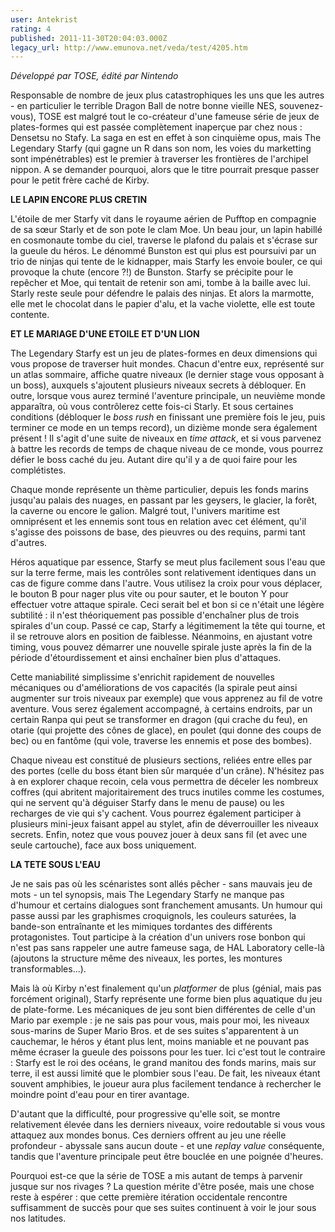 ```yaml
---
user: Antekrist
rating: 4
published: 2011-11-30T20:04:03.000Z
legacy_url: http://www.emunova.net/veda/test/4205.htm
---
```

_Développé par TOSE, édité par Nintendo_  

  

Responsable de nombre de jeux plus catastrophiques les uns que les autres - en particulier le terrible Dragon Ball de notre bonne vieille NES, souvenez-vous), TOSE est malgré tout le co-créateur d'une fameuse série de jeux de plates-formes qui est passée complètement inaperçue par chez nous : Densetsu no Stafy. La saga en est en effet à son cinquième opus, mais The Legendary Starfy (qui gagne un R dans son nom, les voies du marketting sont impénétrables) est le premier à traverser les frontières de l'archipel nippon. A se demander pourquoi, alors que le titre pourrait presque passer pour le petit frère caché de Kirby.  

  

**LE LAPIN ENCORE PLUS CRETIN**  

L'étoile de mer Starfy vit dans le royaume aérien de Pufftop en compagnie de sa sœur Starly et de son pote le clam Moe. Un beau jour, un lapin habillé en cosmonaute tombe du ciel, traverse le plafond du palais et s'écrase sur la gueule du héros. Le dénommé Bunston est qui plus est poursuivi par un trio de ninjas qui tente de le kidnapper, mais Starfy les envoie bouler, ce qui provoque la chute (encore ?!) de Bunston. Starfy se précipite pour le repêcher et Moe, qui tentait de retenir son ami, tombe à la baille avec lui. Starly reste seule pour défendre le palais des ninjas. Et alors la marmotte, elle met le chocolat dans le papier d'alu, et la vache violette, elle est toute contente.  

  

**ET LE MARIAGE D'UNE ETOILE ET D'UN LION**  

The Legendary Starfy est un jeu de plates-formes en deux dimensions qui vous propose de traverser huit mondes. Chacun d'entre eux, représenté sur un atlas sommaire, affiche quatre niveaux (le dernier stage vous opposant à un boss), auxquels s'ajoutent plusieurs niveaux secrets à débloquer. En outre, lorsque vous aurez terminé l'aventure principale, un neuvième monde apparaîtra, où vous contrôlerez cette fois-ci Starly. Et sous certaines conditions (débloquer le _boss rush_ en finissant une première fois le jeu, puis terminer ce mode en un temps record), un dizième monde sera également présent ! Il s'agit d'une suite de niveaux en _time attack_, et si vous parvenez à battre les records de temps de chaque niveau de ce monde, vous pourrez défier le boss caché du jeu. Autant dire qu'il y a de quoi faire pour les complétistes.  

Chaque monde représente un thème particulier, depuis les fonds marins jusqu'au palais des nuages, en passant par les geysers, le glacier, la forêt, la caverne ou encore le galion. Malgré tout, l'univers maritime est omniprésent et les ennemis sont tous en relation avec cet élément, qu'il s'agisse des poissons de base, des pieuvres ou des requins, parmi tant d'autres.  

Héros aquatique par essence, Starfy se meut plus facilement sous l'eau que sur la terre ferme, mais les contrôles sont relativement identiques dans un cas de figure comme dans l'autre. Vous utilisez la croix pour vous déplacer, le bouton B pour nager plus vite ou pour sauter, et le bouton Y pour effectuer votre attaque spirale. Ceci serait bel et bon si ce n'était une légère subtilité : il n'est théoriquement pas possible d'enchaîner plus de trois spirales d'un coup. Passé ce cap, Starfy a légitimement la tête qui tourne, et il se retrouve alors en position de faiblesse. Néanmoins, en ajustant votre timing, vous pouvez démarrer une nouvelle spirale juste après la fin de la période d'étourdissement et ainsi enchaîner bien plus d'attaques.  

Cette maniabilité simplissime s'enrichit rapidement de nouvelles mécaniques ou d'améliorations de vos capacités (la spirale peut ainsi augmenter sur trois niveaux par exemple) que vous apprenez au fil de votre aventure. Vous serez également accompagné, à certains endroits, par un certain Ranpa qui peut se transformer en dragon (qui crache du feu), en otarie (qui projette des cônes de glace), en poulet (qui donne des coups de bec) ou en fantôme (qui vole, traverse les ennemis et pose des bombes).  

Chaque niveau est constitué de plusieurs sections, reliées entre elles par des portes (celle du boss étant bien sûr marquée d'un crâne). N'hésitez pas à en explorer chaque recoin, cela vous permettra de déceler les nombreux coffres (qui abritent majoritairement des trucs inutiles comme les costumes, qui ne servent qu'à déguiser Starfy dans le menu de pause) ou les recharges de vie qui s'y cachent. Vous pourrez également participer à plusieurs mini-jeux faisant appel au stylet, afin de déverrouiller les niveaux secrets. Enfin, notez que vous pouvez jouer à deux sans fil (et avec une seule cartouche), face aux boss uniquement.  

  

**LA TETE SOUS L'EAU**  

Je ne sais pas où les scénaristes sont allés pêcher - sans mauvais jeu de mots - un tel synopsis, mais The Legendary Starfy ne manque pas d'humour et certains dialogues sont franchement amusants. Un humour qui passe aussi par les graphismes croquignols, les couleurs saturées, la bande-son entraînante et les mimiques tordantes des différents protagonistes. Tout participe à la création d'un univers rose bonbon qui n'est pas sans rappeler une autre fameuse saga, de HAL Laboratory celle-là (ajoutons la structure même des niveaux, les portes, les montures transformables...).  

Mais là où Kirby n'est finalement qu'un _platformer_ de plus (génial, mais pas forcément original), Starfy représente une forme bien plus aquatique du jeu de plate-forme. Les mécaniques de jeu sont bien différentes de celle d'un Mario par exemple : je ne sais pas pour vous, mais pour moi, les niveaux sous-marins de Super Mario Bros. et de ses suites s'apparentent à un cauchemar, le héros y étant plus lent, moins maniable et ne pouvant pas même écraser la gueule des poissons pour les tuer. Ici c'est tout le contraire : Starfy est le roi des océans, le grand manitou des fonds marins, mais sur terre, il est aussi limité que le plombier sous l'eau. De fait, les niveaux étant souvent amphibies, le joueur aura plus facilement tendance à rechercher le moindre point d'eau pour en tirer avantage.  

D'autant que la difficulté, pour progressive qu'elle soit, se montre relativement élevée dans les derniers niveaux, voire redoutable si vous vous attaquez aux mondes bonus. Ces derniers offrent au jeu une réelle profondeur - abyssale sans aucun doute - et une _replay value_ conséquente, tandis que l'aventure principale peut être bouclée en une poignée d'heures.  

Pourquoi est-ce que la série de TOSE a mis autant de temps à parvenir jusque sur nos rivages ? La question mérite d'être posée, mais une chose reste à espérer : que cette première itération occidentale rencontre suffisamment de succès pour que ses suites continuent à voir le jour sous nos latitudes.